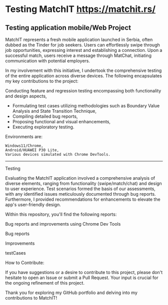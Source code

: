 


# Testing MatchIT https://matchit.rs/
Testing application mobile/Web
Project
-------------------------------------------------------------------------------------------------------------------------------------------------------------------------------------------------------------
MatchIT represents a fresh mobile application launched in Serbia, often dubbed as the Tinder for job seekers. Users can effortlessly swipe through job opportunities, expressing interest and establishing a connection. Upon a successful match, users receive a message through MatChat, initiating communication with potential employers.

In my involvement with this initiative, I undertook the comprehensive testing of the entire application across diverse devices. The following encapsulates my key contributions to the project:

 Conducting feature and regression testing encompassing both functionality and design aspects,
   * Formulating test cases utilizing methodologies such as Boundary Value Analysis and State Transition Technique,
   * Compiling detailed bug reports,
   * Proposing functional and visual enhancements,
   * Executing exploratory testing.
    
Environments are:

    Windows11/Chrome,
    Android/HUAWEI P30 Lite,
    Various devices simulated with Chrome DevTools.
----------------------------------------------------------------------------------------------------------------------------------------------------------------------------------------------------------------
Testing    

Evaluating the MatchIT application involved a comprehensive analysis of diverse elements, ranging from functionality (swipe/match/chat) and design to user experience. Test scenarios formed the basis of our assessments, with any identified issues meticulously documented through bug reports. Furthermore, I provided recommendations for enhancements to elevate the app's user-friendly design.

Within this repository, you'll find the following reports:

Bug reports and improvements using Chrome Dev Tools

Bug reports

Improvements

testCases

How to Contribute:

If you have suggestions or a desire to contribute to this project, please don't hesitate to open an Issue or submit a Pull Request. Your input is crucial for the ongoing refinement of this project.

Thank you for exploring my GitHub portfolio and delving into my contributions to MatchIT!

